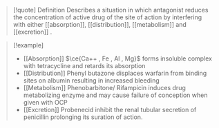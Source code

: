 >[!quote] Definition
>Describes a situation in which antagonist reduces the concentration of active drug of the site of action by interfering with either [[absorption]], [[distribution]], [[metabolism]] and [[excretion]] .

>[!example]
>- [[Absorption]]
> $\ce{Ca++ , Fe , Al , Mg}$ forms insoluble complex with tetracycline and retards its absorption
> - [[Distribution]]
> Phenyl butazone displaces warfarin from binding sites on albumin resulting in increased bleeding
> - [[Metabolism]]
> Phenobarbitone/ Rifampicin induces drug metabolizing enzyme and may cause failure of conception when given with OCP
> - [[Excretion]]
> Probenecid inhibit the renal tubular secretion of penicillin prolonging its suration of action.








